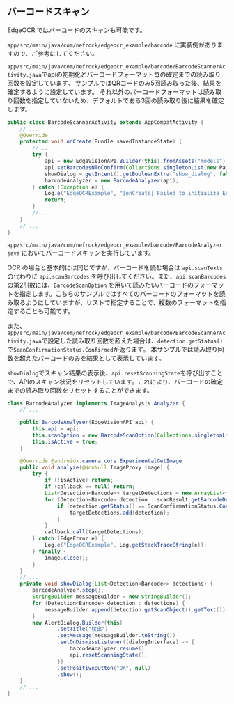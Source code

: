 ## バーコードスキャン

EdgeOCR ではバーコードのスキャンも可能です。

`app/src/main/java/com/nefrock/edgeocr_example/barcode` に実装例がありますので、ご参考にしてください。

`app/src/main/java/com/nefrock/edgeocr_example/barcode/BarcodeScannerActivity.java`でapiの初期化とバーコードフォーマット毎の確定までの読み取り回数を設定しています。
サンプルではQRコードのみ5回読み取った後、結果を確定するように設定しています。
それ以外のバーコードフォーマットは読み取り回数を指定していないため、デフォルトである3回の読み取り後に結果を確定します。

```Java
public class BarcodeScannerActivity extends AppCompatActivity {
    // ...
    @Override
    protected void onCreate(Bundle savedInstanceState) {
        // ...
        try {
            api = new EdgeVisionAPI.Builder(this).fromAssets("models").build();
            api.setBarcodesNToConfirm(Collections.singletonList(new Pair<>(BarcodeFormat.QRCode, 5)));
            showDialog = getIntent().getBooleanExtra("show_dialog", false);
            barcodeAnalyzer = new BarcodeAnalyzer(api);
        } catch (Exception e) {
            Log.e("EdgeOCRExample", "[onCreate] Failed to initialize EdgeOCR", e);
            return;
        }
        // ...
    }
    // ...
}
```

`app/src/main/java/com/nefrock/edgeocr_example/barcode/BarcodeAnalyzer.java` においてバーコードスキャンを実行しています。

OCR の場合と基本的には同じですが、バーコードを読む場合は `api.scanTexts` の代わりに `api.scanBarcodes` を呼び出してください。また、`api.scanBarcodes` の第2引数には、`BarcodeScanOption` を用いて読みたいバーコードのフォーマットを指定します。こちらのサンプルではすべてのバーコードのフォーマットを読み取るようにしていますが、リストで指定することで、複数のフォーマットを指定することも可能です。

また、`app/src/main/java/com/nefrock/edgeocr_example/barcode/BarcodeScannerActivity.java`で設定した読み取り回数を超えた場合は、`detection.getStatus()`で`ScanConfirmationStatus.Confirmed`が返ります。
本サンプルでは読み取り回数を超えたバーコードのみを結果として表示しています。

`showDialog`でスキャン結果の表示後、`api.resetScanningState`を呼び出すことで、APIのスキャン状況をリセットしています。これにより、バーコードの確定までの読み取り回数をリセットすることができます。

```Java
class BarcodeAnalyzer implements ImageAnalysis.Analyzer {
    // ...

    public BarcodeAnalyser(EdgeVisionAPI api) {
        this.api = api;
        this.scanOption = new BarcodeScanOption(Collections.singletonList(BarcodeFormat.Any));
        this.isActive = true;
    }

    @Override @androidx.camera.core.ExperimentalGetImage
    public void analyze(@NonNull ImageProxy image) {
        try {
            if (!isActive) return;
            if (callback == null) return;
            List<Detection<Barcode>> targetDetections = new ArrayList<>();
            for (Detection<Barcode> detection : scanResult.getBarcodeDetections()) {
                if (detection.getStatus() == ScanConfirmationStatus.Confirmed) {
                    targetDetections.add(detection);
                }
            }
            callback.call(targetDetections);
        } catch (EdgeError e) {
            Log.e("EdgeOCRExample", Log.getStackTraceString(e));
        } finally {
            image.close();
        }
    }
    // ...
    private void showDialog(List<Detection<Barcode>> detections) {
        barcodeAnalyzer.stop();
        StringBuilder messageBuilder = new StringBuilder();
        for (Detection<Barcode> detection : detections) {
            messageBuilder.append(detection.getScanObject().getText()).append("\n");
        }
        new AlertDialog.Builder(this)
                .setTitle("検出")
                .setMessage(messageBuilder.toString())
                .setOnDismissListener((dialogInterface) -> {
                    barcodeAnalyzer.resume();
                    api.resetScanningState();
                })
                .setPositiveButton("OK", null)
                .show();
    }
    // ...
}

```
